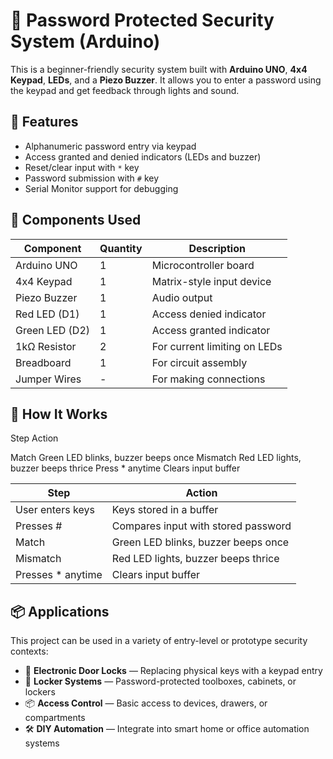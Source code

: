 # 🔐 Password Protected Security System (Arduino)

This is a beginner-friendly security system built with **Arduino UNO**, **4x4 Keypad**, **LEDs**, and a **Piezo Buzzer**. It allows you to enter a password using the keypad and get feedback through lights and sound.

## 🚀 Features

- Alphanumeric password entry via keypad
- Access granted and denied indicators (LEDs and buzzer)
- Reset/clear input with `*` key
- Password submission with `#` key
- Serial Monitor support for debugging

## 🔧 Components Used

| Component       | Quantity | Description                      |
|----------------|----------|----------------------------------|
| Arduino UNO     | 1        | Microcontroller board            |
| 4x4 Keypad      | 1        | Matrix-style input device        |
| Piezo Buzzer    | 1        | Audio output                     |
| Red LED (D1)    | 1        | Access denied indicator          |
| Green LED (D2)  | 1        | Access granted indicator         |
| 1kΩ Resistor    | 2        | For current limiting on LEDs     |
| Breadboard      | 1        | For circuit assembly             |
| Jumper Wires    | -        | For making connections           |

## 🧠 How It Works
Step	Action
	
	
Match	Green LED blinks, buzzer beeps once
Mismatch	Red LED lights, buzzer beeps thrice
Press * anytime	Clears input buffer

| Step      | Action                      |
|----------------|----------------------------------|
| User enters keys     | Keys stored in a buffer            |
| Presses #      | Compares input with stored password        |
| Match    | Green LED blinks, buzzer beeps once                     |
| Mismatch    | Red LED lights, buzzer beeps thrice          |
| Presses * anytime  | Clears input buffer         |

## 📦 Applications

This project can be used in a variety of entry-level or prototype security contexts:

- 🔐 **Electronic Door Locks** — Replacing physical keys with a keypad entry  
- 🧰 **Locker Systems** — Password-protected toolboxes, cabinets, or lockers    
- 📦 **Access Control** — Basic access to devices, drawers, or compartments  
- 🛠️ **DIY Automation** — Integrate into smart home or office automation systems  
